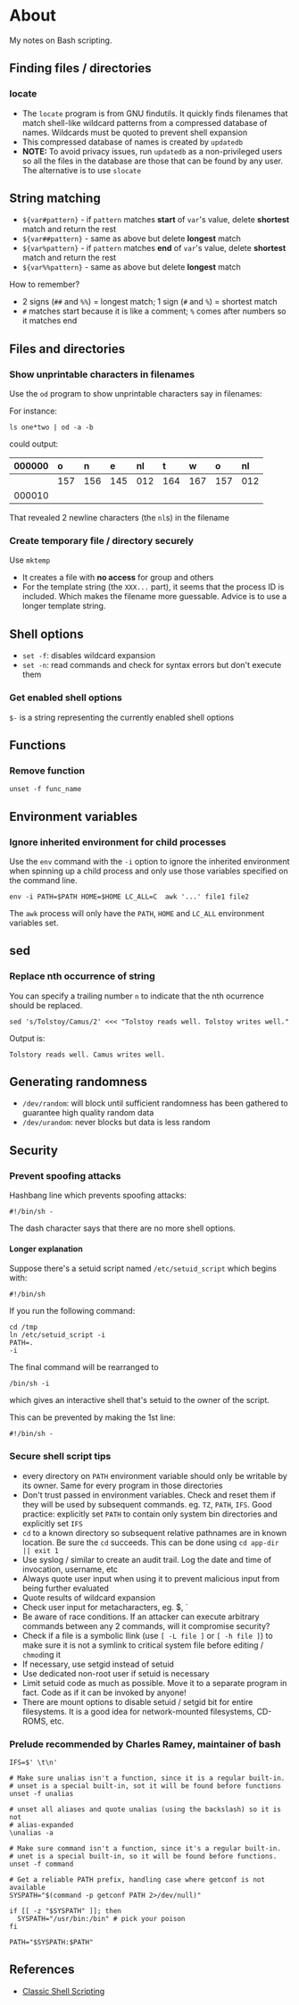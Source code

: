 # About

My notes on Bash scripting.


## Finding files / directories

### locate

- The `locate` program is from GNU findutils. It quickly finds filenames that match shell-like wildcard patterns from a compressed database of names. Wildcards must be quoted to prevent shell expansion
- This compressed database of names is created by `updatedb`
- **NOTE:** To avoid privacy issues, run `updatedb` as a non-privileged users so all the files in the database are those that can be found by any user. The alternative is to use `slocate`


## String matching

- `${var#pattern}` - if `pattern` matches **start** of `var`'s value, delete **shortest** match and return the rest
- `${var##pattern}` - same as above but delete **longest** match
- `${var%pattern}` - if `pattern` matches **end** of `var`'s value, delete **shortest** match and return the rest
- `${var%%pattern}` - same as above but delete **longest** match

How to remember?

- 2 signs (`##` and `%%`) = longest match; 1 sign (`#` and `%`) = shortest match
- `#` matches start because it is like a comment; `%` comes after numbers so it matches end


## Files and directories

### Show unprintable characters in filenames

Use the `od` program to show unprintable characters say in filenames:

For instance:

```
ls one*two | od -a -b
```

could output:

|000000|o|n|e|nl|t|w|o|nl|
|:---|:---|:---|:---|:---|:---|:---|:---|:---|
||157|156|145|012|164|167|157|012|
|000010|||||||||

That revealed 2 newline characters (the `nl`s) in the filename

### Create temporary file / directory securely

Use `mktemp`

- It creates a file with **no access** for group and others
- For the template string (the `XXX...` part), it seems that the process ID is included. Which makes the filename more guessable. Advice is to use a longer template string.


## Shell options

- `set -f`: disables wildcard expansion
- `set -n`: read commands and check for syntax errors but don't execute them

### Get enabled shell options

`$-` is a string representing the currently enabled shell options


## Functions

### Remove function

```
unset -f func_name
```


## Environment variables

### Ignore inherited environment for child processes

Use the `env` command with the `-i` option to ignore the inherited environment when spinning up a child process and only use those variables specified on the command line.

```
env -i PATH=$PATH HOME=$HOME LC_ALL=C  awk '...' file1 file2
```

The `awk` process will only have the `PATH`, `HOME` and `LC_ALL` environment variables set.


## sed

### Replace nth occurrence of string

You can specify a trailing number `n` to indicate that the nth ocurrence should be replaced.

```
sed 's/Tolstoy/Camus/2' <<< "Tolstoy reads well. Tolstoy writes well."
```

Output is:

```
Tolstory reads well. Camus writes well.
```


## Generating randomness

- `/dev/random`: will block until sufficient randomness has been gathered to guarantee high quality random data
- `/dev/urandom`: never blocks but data is less random


## Security

### Prevent spoofing attacks

Hashbang line which prevents spoofing attacks:

```
#!/bin/sh -
```

The dash character says that there are no more shell options.

#### Longer explanation

Suppose there's a setuid script named `/etc/setuid_script` which begins with:

```
#!/bin/sh
```

If you run the following command:

```
cd /tmp
ln /etc/setuid_script -i
PATH=.
-i
```

The final command will be rearranged to

```
/bin/sh -i
```

which gives an interactive shell that's setuid to the owner of the script.

This can be prevented by making the 1st line:

```
#!/bin/sh -
```


### Secure shell script tips

- every directory on `PATH` environment variable should only be writable by its owner. Same for every program in those directories
- Don't trust passed in environment variables. Check and reset them if they will be used by subsequent commands. eg. `TZ`, `PATH`, `IFS`. Good practice: explicitly set `PATH` to contain only system bin directories and explicitly set `IFS`
- `cd` to a known directory so subsequent relative pathnames are in known location. Be sure the `cd` succeeds. This can be done using `cd app-dir || exit 1`
- Use syslog / similar to create an audit trail. Log the date and time of invocation, username, etc
- Always quote user input when using it to prevent malicious input from being further evaluated
- Quote results of wildcard expansion
- Check user input for metacharacters, eg. $, \`
- Be aware of race conditions. If an attacker can execute arbitrary commands between any 2 commands, will it compromise security?
- Check if a file is a symbolic llink (use `[ -L file ]` or `[ -h file ]`) to make sure it is not a symlink to critical system file before editing / `chmod`ing it
- If necessary, use setgid instead of setuid
- Use dedicated non-root user if setuid is necessary
- Limit setuid code as much as possible. Move it to a separate program in fact. Code as if it can be invoked by anyone!
- There are mount options to disable setuid / setgid bit for entire filesystems. It is a good idea for network-mounted filesystems, CD-ROMS, etc.

### Prelude recommended by Charles Ramey, maintainer of bash

```
IFS=$' \t\n'

# Make sure unalias isn't a function, since it is a regular built-in.
# unset is a special built-in, sot it will be found before functions
unset -f unalias

# unset all aliases and quote unalias (using the backslash) so it is not
# alias-expanded
\unalias -a

# Make sure command isn't a function, since it's a regular built-in.
# unet is a special built-in, so it will be found before functions.
unset -f command

# Get a reliable PATH prefix, handling case where getconf is not available
SYSPATH="$(command -p getconf PATH 2>/dev/null)"

if [[ -z "$SYSPATH" ]]; then
  SYSPATH="/usr/bin:/bin" # pick your poison
fi

PATH="$SYSPATH:$PATH"
```


## References

- [Classic Shell Scripting](http://a.co/0w5eKr4)

